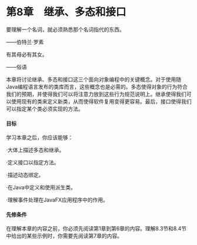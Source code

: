    

# 第8章　继承、多态和接口

要理解一个名词，就必须熟悉那个名词指代的东西。

——伯特兰·罗素

有其母必有其女。

——俗语

本章将讨论继承、多态和接口这三个面向对象编程中的关键概念。对于使用随Java编程语言发布的类库而言，这些概念也是必需的。多态使得对象的行为符合我们的预期，并使得我们可以将注意力放到这些行为规范说明上。继承使得我们可以使用现有的类来定义新类，从而使得软件复用变得更容易。最后，接口使得我们可以指定某个类必须实现的方法。

#### 目标

学习本章之后，你应该能够：

·大体上描述多态和继承。

·定义接口以指定方法。

·描述动态绑定。

·在Java中定义和使用派生类。

·理解事件处理在JavaFX应用程序中的作用。

#### 先修条件

在理解本章的内容之前，你必须先阅读第1章到第6章的内容。理解8.3节和8.4节中给出的某些示例时，你需要先阅读第7章的内容。